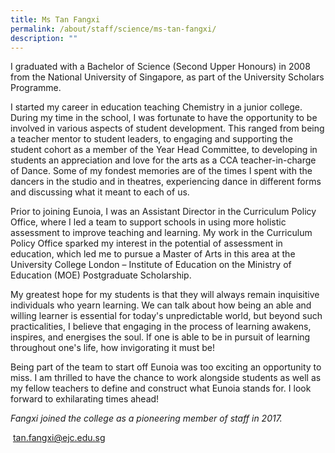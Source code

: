 ```yaml
---
title: Ms Tan Fangxi
permalink: /about/staff/science/ms-tan-fangxi/
description: ""
---
```

I graduated with a Bachelor of Science (Second Upper Honours) in 2008 from the National University of Singapore, as part of the University Scholars Programme.

I started my career in education teaching Chemistry in a junior college. During my time in the school, I was fortunate to have the opportunity to be involved in various aspects of student development. This ranged from being a teacher mentor to student leaders, to engaging and supporting the student cohort as a member of the Year Head Committee, to developing in students an appreciation and love for the arts as a CCA teacher-in-charge of Dance. Some of my fondest memories are of the times I spent with the dancers in the studio and in theatres, experiencing dance in different forms and discussing what it meant to each of us.

Prior to joining Eunoia, I was an Assistant Director in the Curriculum Policy Office, where I led a team to support schools in using more holistic assessment to improve teaching and learning. My work in the Curriculum Policy Office sparked my interest in the potential of assessment in education, which led me to pursue a Master of Arts in this area at the University College London – Institute of Education on the Ministry of Education (MOE) Postgraduate Scholarship.

My greatest hope for my students is that they will always remain inquisitive individuals who yearn learning. We can talk about how being an able and willing learner is essential for today's unpredictable world, but beyond such practicalities, I believe that engaging in the process of learning awakens, inspires, and energises the soul. If one is able to be in pursuit of learning throughout one's life, how invigorating it must be!

Being part of the team to start off Eunoia was too exciting an opportunity to miss. I am thrilled to have the chance to work alongside students as well as my fellow teachers to define and construct what Eunoia stands for. I look forward to exhilarating times ahead!

_Fangxi joined the college as a pioneering member of staff in 2017._

 [tan.fangxi@ejc.edu.sg](mailto:tan.fangxi@ejc.edu.sg)